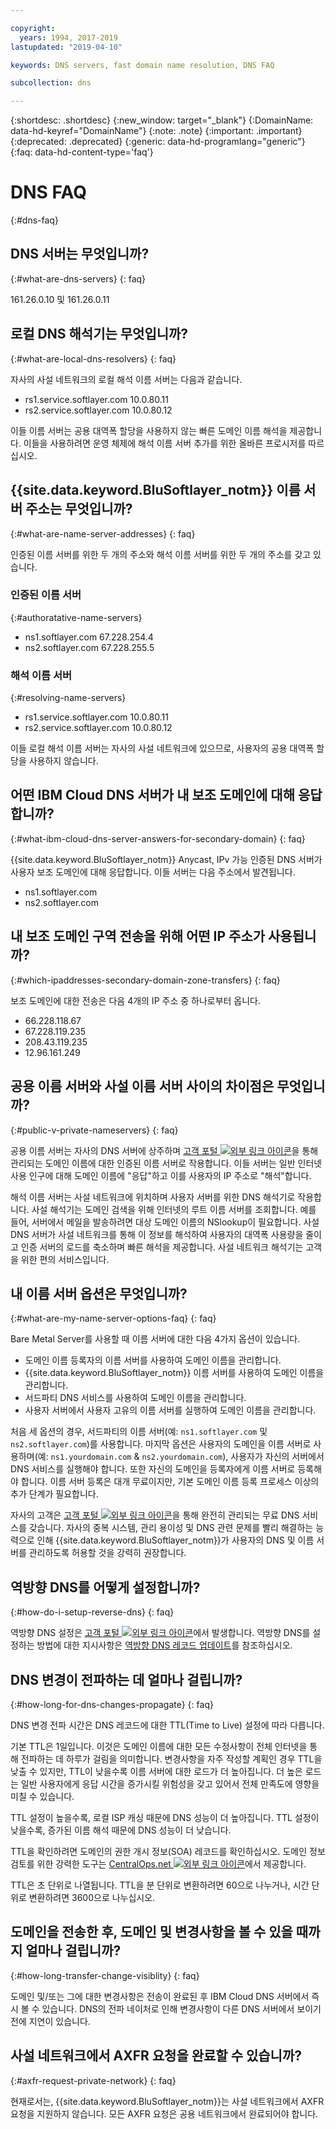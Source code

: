 ```yaml
---

copyright:
  years: 1994, 2017-2019
lastupdated: "2019-04-10"

keywords: DNS servers, fast domain name resolution, DNS FAQ

subcollection: dns

---
```


{:shortdesc: .shortdesc}
{:new_window: target="_blank"}
{:DomainName: data-hd-keyref="DomainName"}
{:note: .note}
{:important: .important}
{:deprecated: .deprecated}
{:generic: data-hd-programlang="generic"}
{:faq: data-hd-content-type='faq'}


# DNS FAQ
{:#dns-faq}

## DNS 서버는 무엇입니까?
{:#what-are-dns-servers}
{: faq}

161.26.0.10 및 161.26.0.11

## 로컬 DNS 해석기는 무엇입니까?
{:#what-are-local-dns-resolvers}
{: faq}

자사의 사설 네트워크의 로컬 해석 이름 서버는 다음과 같습니다.

* rs1.service.softlayer.com 10.0.80.11
* rs2.service.softlayer.com 10.0.80.12

이들 이름 서버는 공용 대역폭 할당을 사용하지 않는 빠른 도메인 이름 해석을 제공합니다. 이들을 사용하려면 운영 체제에 해석 이름 서버 추가를 위한 올바른 프로시저를 따르십시오.

## {{site.data.keyword.BluSoftlayer_notm}} 이름 서버 주소는 무엇입니까?
{:#what-are-name-server-addresses}
{: faq}

인증된 이름 서버를 위한 두 개의 주소와 해석 이름 서버를 위한 두 개의 주소를 갖고 있습니다.

### 인증된 이름 서버
{:#authoratative-name-servers}

* ns1.softlayer.com 67.228.254.4
* ns2.softlayer.com 67.228.255.5

### 해석 이름 서버
{:#resolving-name-servers}

* rs1.service.softlayer.com 10.0.80.11
* rs2.service.softlayer.com 10.0.80.12

이들 로컬 해석 이름 서버는 자사의 사설 네트워크에 있으므로, 사용자의 공용 대역폭 할당을 사용하지 않습니다. 

## 어떤 IBM Cloud DNS 서버가 내 보조 도메인에 대해 응답합니까?
{:#what-ibm-cloud-dns-server-answers-for-secondary-domain}
{: faq}

{{site.data.keyword.BluSoftlayer_notm}} Anycast, IPv 가능 인증된 DNS 서버가 사용자 보조 도메인에 대해 응답합니다. 이들 서버는 다음 주소에서 발견됩니다.

  * ns1.softlayer.com
  * ns2.softlayer.com
  
## 내 보조 도메인 구역 전송을 위해 어떤 IP 주소가 사용됩니까?
{:#which-ipaddresses-secondary-domain-zone-transfers}
{: faq}

보조 도메인에 대한 전송은 다음 4개의 IP 주소 중 하나로부터 옵니다.

* 66.228.118.67
* 67.228.119.235
* 208.43.119.235
* 12.96.161.249

## 공용 이름 서버와 사설 이름 서버 사이의 차이점은 무엇입니까?
{:#public-v-private-nameservers}
{: faq}

공용 이름 서버는 자사의 DNS 서버에 상주하며 [고객 포털 ![외부 링크 아이콘](../../icons/launch-glyph.svg "외부 링크 아이콘")](https://{DomainName}/)을 통해 관리되는 도메인 이름에 대한 인증된 이름 서버로 작용합니다. 이들 서버는 일반 인터넷 사용 인구에 대해 도메인 이름에 "응답"하고 이를 사용자의 IP 주소로 "해석"합니다.

해석 이름 서버는 사설 네트워크에 위치하며 사용자 서버를 위한 DNS 해석기로 작용합니다. 사설 해석기는 도메인 검색을 위해 인터넷의 루트 이름 서버를 조회합니다. 예를 들어, 서버에서 메일을 발송하려면 대상 도메인 이름의 NSlookup이 필요합니다. 사설 DNS 서버가 사설 네트워크를 통해 이 정보를 해석하여 사용자의 대역폭 사용량을 줄이고 인증 서버의 로드를 축소하며 빠른 해석을 제공합니다. 사설 네트워크 해석기는 고객을 위한 편의 서비스입니다.

## 내 이름 서버 옵션은 무엇입니까?
{:#what-are-my-name-server-options-faq}
{: faq}

Bare Metal Server를 사용할 때 이름 서버에 대한 다음 4가지 옵션이 있습니다.

* 도메인 이름 등록자의 이름 서버를 사용하여 도메인 이름을 관리합니다.
* {{site.data.keyword.BluSoftlayer_notm}} 이름 서버를 사용하여 도메인 이름을 관리합니다.
* 서드파티 DNS 서비스를 사용하여 도메인 이름을 관리합니다.
* 사용자 서버에서 사용자 고유의 이름 서버를 실행하여 도메인 이름을 관리합니다.

처음 세 옵션의 경우, 서드파티의 이름 서버(예: `ns1.softlayer.com` 및 `ns2.softlayer.com`)를 사용합니다. 마지막 옵션은 사용자의 도메인을 이름 서버로 사용하며(예: `ns1.yourdomain.com` & `ns2.yourdomain.com`), 사용자가 자신의 서버에서 DNS 서비스를 실행해야 합니다. 또한 자신의 도메인을 등록자에게 이름 서버로 등록해야 합니다. 이름 서버 등록은 대개 무료이지만, 기본 도메인 이름 등록 프로세스 이상의 추가 단계가 필요합니다.

자사의 고객은 [고객 포털 ![외부 링크 아이콘](../../icons/launch-glyph.svg "외부 링크 아이콘")](https://{DomainName}/)을 통해 완전히 관리되는 무료 DNS 서비스를 갖습니다. 자사의 중복 시스템, 관리 용이성 및 DNS 관련 문제를 빨리 해결하는 능력으로 인해 {{site.data.keyword.BluSoftlayer_notm}}가 사용자의 DNS 및 이름 서버를 관리하도록 허용할 것을 강력히 권장합니다.

## 역방향 DNS를 어떻게 설정합니까?
{:#how-do-i-setup-reverse-dns}
{: faq}

역방향 DNS 설정은 [고객 포털 ![외부 링크 아이콘](../../icons/launch-glyph.svg "외부 링크 아이콘")](https://{DomainName}/)에서 발생합니다. 역방향 DNS를 설정하는 방법에 대한 지시사항은 [역방향 DNS 레코드 업데이트](/docs/infrastructure/dns?topic=dns-update-reverse-dns-record)를 참조하십시오.


## DNS 변경이 전파하는 데 얼마나 걸립니까?
{:#how-long-for-dns-changes-propagate}
{: faq}

DNS 변경 전파 시간은 DNS 레코드에 대한 TTL(Time to Live) 설정에 따라 다릅니다.

기본 TTL은 1일입니다. 이것은 도메인 이름에 대한 모든 수정사항이 전체 인터넷을 통해 전파하는 데 하루가 걸림을 의미합니다. 변경사항을 자주 작성할 계획인 경우 TTL을 낮출 수 있지만, TTL이 낮을수록 이름 서버에 대한 로드가 더 높아집니다. 더 높은 로드는 일반 사용자에게 응답 시간을 증가시킬 위험성을 갖고 있어서 전체 만족도에 영향을 미칠 수 있습니다.

TTL 설정이 높을수록, 로컬 ISP 캐싱 때문에 DNS 성능이 더 높아집니다. TTL 설정이 낮을수록, 증가된 이름 해석 때문에 DNS 성능이 더 낮습니다.

TTL을 확인하려면 도메인의 권한 개시 정보(SOA) 레코드를 확인하십시오. 도메인 정보 검토를 위한 강력한 도구는 [CentralOps.net ![외부 링크 아이콘](../../icons/launch-glyph.svg "외부 링크 아이콘")](http://centralops.net/co/)에서 제공합니다.

TTL은 초 단위로 나열됩니다. TTL을 분 단위로 변환하려면 60으로 나누거나, 시간 단위로 변환하려면 3600으로 나누십시오.


## 도메인을 전송한 후, 도메인 및 변경사항을 볼 수 있을 때까지 얼마나 걸립니까?
{:#how-long-transfer-change-visiblity}
{: faq}

도메인 및/또는 그에 대한 변경사항은 전송이 완료된 후 IBM Cloud DNS 서버에서 즉시 볼 수 있습니다. DNS의 전파 네이처로 인해 변경사항이 다른 DNS 서버에서 보이기 전에 지연이 있습니다.

## 사설 네트워크에서 AXFR 요청을 완료할 수 있습니까?
{:#axfr-request-private-network}
{: faq}

현재로서는, {{site.data.keyword.BluSoftlayer_notm}}는 사설 네트워크에서 AXFR 요청을 지원하지 않습니다. 모든 AXFR 요청은 공용 네트워크에서 완료되어야 합니다.
